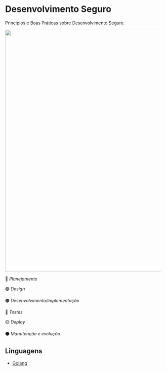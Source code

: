 # Desenvolvimento Seguro
Principios e Boas Práticas sobre Desenvolvimento Seguro. 

<p align="center">  
<img src="https://res.cloudinary.com/hy4kyit2a/f_auto,fl_lossy,q_70/learn/modules/application-security-planning/protect-applications-with-a-secure-development-lifecycle/images/e5e5b7bb90e48733c284c5055cf9bf39_ck-4-iu-960-a-000-j-12-b-14-dzue-69-x.png" width="782"/>

</p>

:large_blue_circle: *Planejamento*

:green_circle: *Design*

:orange_circle:  *Desenvolvimento/Implementação*

:red_circle:  *Testes*

:yellow_circle:  *Deploy*

:black_circle:  *Manutenção e evolução*



## Linguagens 

- [Golang](https://github.com/wh0isdxk/DesenvolvimentoSeguro/blob/main/GolangSecurity.md)
